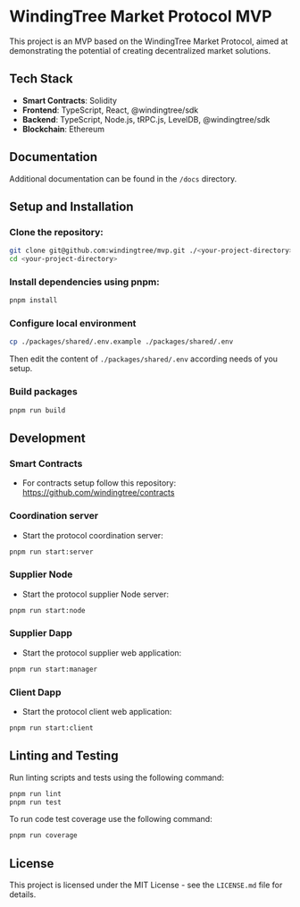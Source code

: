 # WindingTree Market Protocol MVP

This project is an MVP based on the WindingTree Market Protocol, aimed at demonstrating the potential of creating decentralized market solutions.

## Tech Stack

- **Smart Contracts**: Solidity
- **Frontend**: TypeScript, React, @windingtree/sdk
- **Backend**: TypeScript, Node.js, tRPC.js, LevelDB, @windingtree/sdk
- **Blockchain**: Ethereum

## Documentation

Additional documentation can be found in the `/docs` directory.

## Setup and Installation

### Clone the repository:

```bash
git clone git@github.com:windingtree/mvp.git ./<your-project-directory>
cd <your-project-directory>
```

### Install dependencies using pnpm:

```bash
pnpm install
```

### Configure local environment

```bash
cp ./packages/shared/.env.example ./packages/shared/.env
```

Then edit the content of `./packages/shared/.env` according needs of you setup.

### Build packages

```bash
pnpm run build
```

## Development

### Smart Contracts

- For contracts setup follow this repository: https://github.com/windingtree/contracts

### Coordination server

- Start the protocol coordination server:

```bash
pnpm run start:server
```

### Supplier Node

- Start the protocol supplier Node server:

```bash
pnpm run start:node
```

### Supplier Dapp

- Start the protocol supplier web application:

```bash
pnpm run start:manager
```

### Client Dapp

- Start the protocol client web application:

```bash
pnpm run start:client
```

## Linting and Testing

Run linting scripts and tests using the following command:

```bash
pnpm run lint
pnpm run test
```

To run code test coverage use the following command:

```bash
pnpm run coverage
```

## License

This project is licensed under the MIT License - see the `LICENSE.md` file for details.
